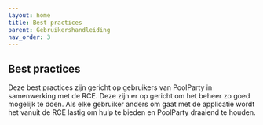 ```yaml
---
layout: home
title: Best practices
parent: Gebruikershandleiding
nav_order: 3
---
```


## Best practices

Deze best practices zijn gericht op gebruikers van PoolParty in samenwerking met de RCE.
Deze zijn er op gericht om het beheer zo goed mogelijk te doen. Als elke gebruiker anders
om gaat met de applicatie wordt het vanuit de RCE lastig om hulp te bieden en PoolParty
draaiend te houden.